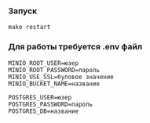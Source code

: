### Запуск
```
make restart
```

### Для работы требуется .env файл

```
MINIO_ROOT_USER=юзер
MINIO_ROOT_PASSWORD=пароль
MINIO_USE_SSL=буловое значение
MINIO_BUCKET_NAME=название

POSTGRES_USER=юзер
POSTGRES_PASSWORD=пароль
POSTGRES_DB=название
```

